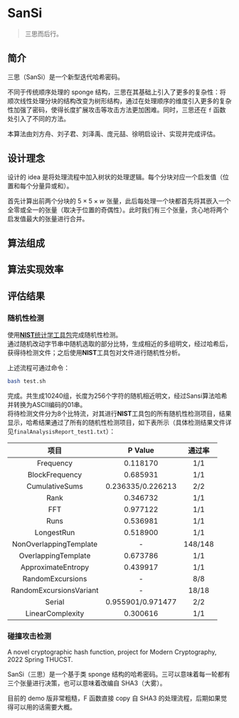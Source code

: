 # SanSi

> 三思而后行。

## 简介

三思（SanSi）是一个新型迭代哈希密码。

不同于传统顺序处理的 sponge 结构，三思在其基础上引入了更多的复杂性：将顺次线性处理分块的结构改变为树形结构，通过在处理顺序的维度引入更多的复杂性加强了密码，使得长度扩展攻击等攻击方法更加困难。同时，三思还在 `f` 函数处引入了不同的方法。

本算法由刘方舟、刘子君、刘泽禹、庞元喆、徐明启设计、实现并完成评估。

## 设计理念

设计的 idea 是将处理流程中加入树状的处理逻辑。每个分块对应一个启发值（位置和每个分量异或和）。

首先计算出前两个分块的 $5 \times 5 \times w$ 张量，此后每处理一个块都首先将其嵌入一个全零或全一的张量（取决于位置的奇偶性）。此时我们有三个张量，贪心地将两个启发值最大的张量进行合并。

## 算法组成

## 算法实现效率

## 评估结果

### 随机性检测

使用[**NIST**统计学工具包](https://csrc.nist.gov/Projects/Random-Bit-Generation/Documentation-and-Software)完成随机性检测。  
通过随机改动字节串中随机选取的部分比特，生成相近的多组明文，经过哈希后，获得待检测文件；之后使用**NIST**工具包对文件进行随机性分析。

上述流程可通过命令：

```bash
bash test.sh
```

完成。共生成10240组，长度为256个字符的随机相近明文，经过Sansi算法哈希并转换为ASCII编码的01串。  
将待检测文件分为8个比特流，对其进行**NIST**工具包的所有随机性检测项目，结果显示，哈希结果通过了所有的随机性检测项目，如下表所示（具体检测结果文件详见`finalAnalysisReport_test1.txt`）：

|项目|P Value| 通过率 |
|:--:|:--:|:--:|
|Frequency| 0.118170 | 1/1 |
| BlockFrequency | 0.685931 | 1/1 |
|CumulativeSums| 0.236335/0.226213 |  2/2 |
| Rank | 0.346732 | 1/1|
| FFT | 0.977122 | 1/1 |
| Runs | 0.536981| 1/1 |
| LongestRun |0.518900 | 1/1|
|NonOverlappingTemplate| - | 148/148 |
| OverlappingTemplate | 0.673786 | 1/1 |
| ApproximateEntropy | 0.439917 | 1/1 |
| RandomExcursions | - | 8/8 |
| RandomExcursionsVariant | - | 18/18 |
| Serial | 0.955901/0.971477 | 2/2 |
| LinearComplexity | 0.300616 | 1/1 |

### 碰撞攻击检测

A novel cryptographic hash function, project for Modern Cryptography, 2022 Spring THUCST.

SanSi（三思）是一个基于类 sponge 结构的哈希密码。三可以意味着每一轮都有三个张量进行决策，也可以意味着改编自 SHA3（大雾）。

目前的 demo 版非常粗糙，F 函数直接 copy 自 SHA3 的处理流程，后期如果觉得可以用的话需要大概。
